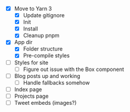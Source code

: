 - [x] Move to Yarn 3
  - [x] Update gitignore
  - [x] Init
  - [x] Install
  - [x] Cleanup pnpm
- [x] App dir
  - [x] Folder structure
  - [x] Pre-compile styles
- [ ] Styles for site
  - [ ] Figure out issue with the Box component
- [ ] Blog posts up and working
  - [ ] Handle fallbacks somehow
- [ ] Index page
- [ ] Projects page
- [ ] Tweet embeds (images?)
